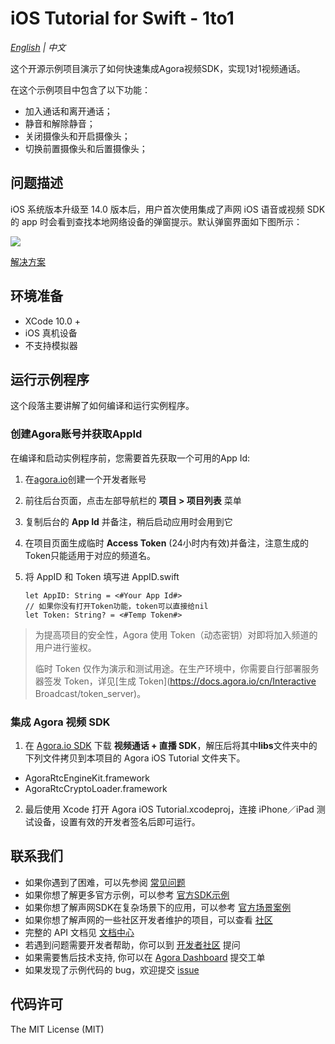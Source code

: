 # iOS Tutorial for Swift - 1to1

*[English](README.md) | 中文*

这个开源示例项目演示了如何快速集成Agora视频SDK，实现1对1视频通话。

在这个示例项目中包含了以下功能：

- 加入通话和离开通话；
- 静音和解除静音；
- 关闭摄像头和开启摄像头；
- 切换前置摄像头和后置摄像头；

## 问题描述
iOS 系统版本升级至 14.0 版本后，用户首次使用集成了声网 iOS 语音或视频 SDK 的 app 时会看到查找本地网络设备的弹窗提示。默认弹窗界面如下图所示：

![](../../pictures/ios_14_privacy_zh.png)

[解决方案](https://docs.agora.io/cn/faq/local_network_privacy)

## 环境准备

- XCode 10.0 +
- iOS 真机设备
- 不支持模拟器

## 运行示例程序

这个段落主要讲解了如何编译和运行实例程序。

### 创建Agora账号并获取AppId

在编译和启动实例程序前，您需要首先获取一个可用的App Id:

1. 在[agora.io](https://dashboard.agora.io/signin/)创建一个开发者账号
2. 前往后台页面，点击左部导航栏的 **项目 > 项目列表** 菜单
3. 复制后台的 **App Id** 并备注，稍后启动应用时会用到它
4. 在项目页面生成临时 **Access Token** (24小时内有效)并备注，注意生成的Token只能适用于对应的频道名。

5. 将 AppID 和 Token 填写进 AppID.swift

    ```
    let AppID: String = <#Your App Id#>
    // 如果你没有打开Token功能，token可以直接给nil
    let Token: String? = <#Temp Token#>
    ```

> 为提高项目的安全性，Agora 使用 Token（动态密钥）对即将加入频道的用户进行鉴权。
>
> 临时 Token 仅作为演示和测试用途。在生产环境中，你需要自行部署服务器签发 Token，详见[生成 Token](https://docs.agora.io/cn/Interactive Broadcast/token_server)。

### 集成 Agora 视频 SDK

1. 在 [Agora.io SDK](https://www.agora.io/cn/blog/download/) 下载 **视频通话 + 直播 SDK**，解压后将其中**libs**文件夹中的下列文件拷贝到本项目的 Agora iOS Tutorial 文件夹下。

  - AgoraRtcEngineKit.framework
  - AgoraRtcCryptoLoader.framework

2. 最后使用 Xcode 打开 Agora iOS Tutorial.xcodeproj，连接 iPhone／iPad 测试设备，设置有效的开发者签名后即可运行。

## 联系我们

- 如果你遇到了困难，可以先参阅 [常见问题](https://docs.agora.io/cn/faq)
- 如果你想了解更多官方示例，可以参考 [官方SDK示例](https://github.com/AgoraIO)
- 如果你想了解声网SDK在复杂场景下的应用，可以参考 [官方场景案例](https://github.com/AgoraIO-usecase)
- 如果你想了解声网的一些社区开发者维护的项目，可以查看 [社区](https://github.com/AgoraIO-Community)
- 完整的 API 文档见 [文档中心](https://docs.agora.io/cn/)
- 若遇到问题需要开发者帮助，你可以到 [开发者社区](https://rtcdeveloper.com/) 提问
- 如果需要售后技术支持, 你可以在 [Agora Dashboard](https://dashboard.agora.io) 提交工单
- 如果发现了示例代码的 bug，欢迎提交 [issue](https://github.com/AgoraIO/Basic-Video-Call/issues)

## 代码许可

The MIT License (MIT)
